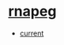 # [rnapeg](https://stjudecloud.github.io/docs/guides/genomics-platform/analyzing-data/rapid-rnaseq/)
- [current](/high-throughput-sequencing/rnapeg/current)

